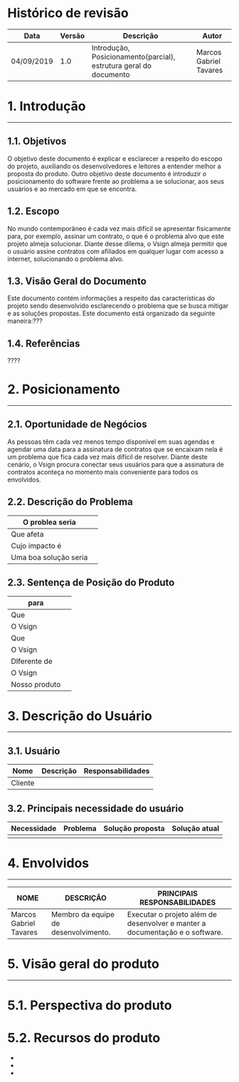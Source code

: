 # Histórico de revisão
| Data        |Versão   | Descrição       | Autor
|-------------|---------|-----------------|-------------|
| 04/09/2019  |1.0      |Introdução, Posicionamento(parcial), estrutura geral do documento |Marcos Gabriel Tavares|

# 1. Introdução
----
## 1.1. Objetivos

O objetivo deste documento é explicar e esclarecer a respeito do escopo do projeto, auxiliando os desenvolvedores e leitores a entender melhor a proposta do produto. Outro objetivo deste documento é introduzir o posicionamento do software frente ao problema a se solucionar, aos seus usuários e ao mercado em que se encontra.

## 1.2. Escopo
No mundo contemporâneo é cada vez mais difícil se apresentar fisicamente para, por exemplo, assinar um contrato, o que é o problema alvo que este projeto almeja solucionar. Diante desse dilema, o Vsign almeja permitir que o usuário assine contratos com afiliados em qualquer lugar com acesso a internet, solucionando o problema alvo.


## 1.3. Visão Geral do Documento
Este documento contém informações a respeito das características do projeto sendo desenvolvido esclarecendo o problema que se busca mitigar e as soluções propostas. Este documento está organizado da seguinte maneira:???

## 1.4. Referências
????
# 2. Posicionamento
----

## 2.1. Oportunidade de Negócios
As pessoas têm cada vez menos tempo disponível em suas agendas e agendar uma data para a assinatura de contratos que se encaixam nela é um problema que fica cada vez mais difícil de resolver. Diante deste cenário, o Vsign procura conectar seus usuários para que a assinatura de contratos aconteça no momento mais conveniente para todos os envolvidos.


## 2.2. Descrição do Problema

| O problea seria       |   |
|-----------------------|---|
| Que afeta             |   |
| Cujo impacto é        |   |
| Uma boa solução seria |   |

## 2.3. Sentença de Posição do Produto

| para          |   |
|---------------|---|
| Que           |   |
| O Vsign       |   |
| Que           |   |
| O Vsign       |   |
| DIferente de  |   |
| O Vsign       |   |
| Nosso produto |   |

# 3. Descrição do Usuário
----
## 3.1. Usuário
| Nome      |Descrição | Responsabilidades
|-----------|----------|------------------|
| Cliente   |          |                  |

## 3.2. Principais necessidade do usuário
| Necessidade |Problema | Solução proposta| Solução atual
|-------------|---------|-----------------|-------------|
|             |         |                 |             |
# 4. Envolvidos
----
| NOME      |DESCRIÇÃO | PRINCIPAIS RESPONSABILIDADES
|-----------|----------|----------------------------|
| Marcos Gabriel Tavares |  Membro da equipe de desenvolvimento.   |Executar o projeto além de desenvolver e manter a documentação e o software.|

# 5. Visão geral do produto
----
# 5.1. Perspectiva do produto

# 5.2. Recursos do produto
*
*
*

